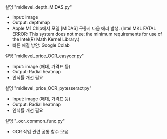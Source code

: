 설명 "midlevel_depth_MIDAS.py"
 - Input: image
 - Output: depthmap
 - Apple M1 Chip에서 모델 [MIDAS] 구동시 다음 에러 발생.
    (Intel MKL FATAL ERROR: This system does not meet the minimum requirements
    for use of the Intel(R) Math Kernel Library.)
 - 빠른 해결 방안: Google Colab

설명 "midlevel_price_OCR_easyocr.py"
 - Input: image (매대, 가격표 등)
 - Output: Radial heatmap
 - 인식률 개선 필요

설명 "midlevel_price_OCR_pytesseract.py"
 - Input: image (매대, 가격표 등)
 - Output: Radial heatmap
 - 인식률 개선 필요

설명 "_ocr_common_func.py"
 - OCR 작업 관련 공통 함수 모음